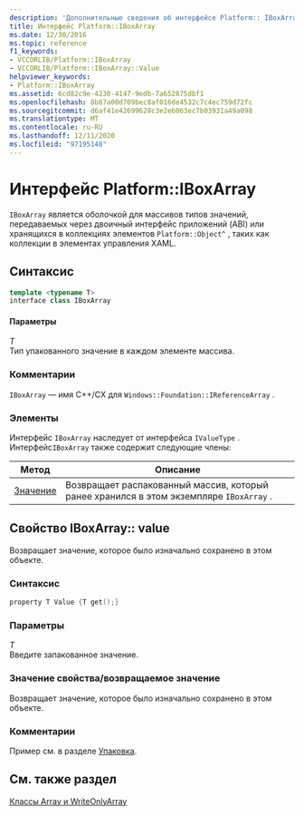 ```yaml
---
description: 'Дополнительные сведения об интерфейсе Platform:: IBoxArray.'
title: Интерфейс Platform::IBoxArray
ms.date: 12/30/2016
ms.topic: reference
f1_keywords:
- VCCORLIB/Platform::IBoxArray
- VCCORLIB/Platform::IBoxArray::Value
helpviewer_keywords:
- Platform::IBoxArray
ms.assetid: 6cd82c9e-4230-4147-9edb-7a652875dbf1
ms.openlocfilehash: 8b87a00d709bec8af016de4532c7c4ec759d72fc
ms.sourcegitcommit: d6af41e42699628c3e2e6063ec7b03931a49a098
ms.translationtype: MT
ms.contentlocale: ru-RU
ms.lasthandoff: 12/11/2020
ms.locfileid: "97195148"
---
```

# <a name="platformiboxarray-interface"></a>Интерфейс Platform::IBoxArray

`IBoxArray` является оболочкой для массивов типов значений, передаваемых через двоичный интерфейс приложений (ABI) или хранящихся в коллекциях элементов `Platform::Object^` , таких как коллекции в элементах управления XAML.

## <a name="syntax"></a>Синтаксис

```cpp
template <typename T>
interface class IBoxArray
```

#### <a name="parameters"></a>Параметры

*T*<br/>
Тип упакованного значение в каждом элементе массива.

### <a name="remarks"></a>Комментарии

`IBoxArray` — имя C++/CX для `Windows::Foundation::IReferenceArray` .

### <a name="members"></a>Элементы

Интерфейс `IBoxArray` наследует от интерфейса `IValueType` . Интерфейс`IBoxArray` также содержит следующие члены:

|Метод|Описание|
|------------|-----------------|
|[Значение](#value)|Возвращает распакованный массив, который ранее хранился в этом экземпляре `IBoxArray` .|

## <a name="iboxarrayvalue-property"></a><a name="value"></a> Свойство IBoxArray:: value

Возвращает значение, которое было изначально сохранено в этом объекте.

### <a name="syntax"></a>Синтаксис

```cpp
property T Value {T get();}
```

### <a name="parameters"></a>Параметры

*T*<br/>
Введите запакованное значение.

### <a name="property-valuereturn-value"></a>Значение свойства/возвращаемое значение

Возвращает значение, которое было изначально сохранено в этом объекте.

### <a name="remarks"></a>Комментарии

Пример см. в разделе [Упаковка](../cppcx/boxing-c-cx.md).

## <a name="see-also"></a>См. также раздел

[Классы Array и WriteOnlyArray](../cppcx/array-and-writeonlyarray-c-cx.md)
